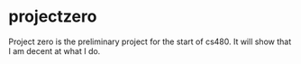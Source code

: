 # projectzero


Project zero is the preliminary project for the start of cs480. It will show that I am decent at what I do. 